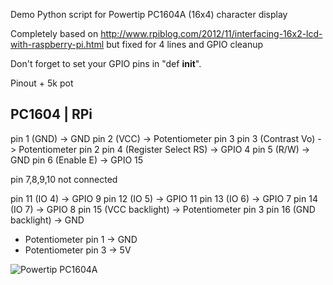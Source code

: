 Demo Python script for Powertip PC1604A (16x4) character display

Completely based on http://www.rpiblog.com/2012/11/interfacing-16x2-lcd-with-raspberry-pi.html but fixed for 4 lines and GPIO cleanup

Don't forget to set your GPIO pins in "def __init__".

Pinout + 5k pot

PC1604				|  RPi
----------------------------------------------------------
pin 1 (GND)			-> GND 
pin 2 (VCC)			-> Potentiometer pin 3
pin 3 (Contrast Vo) 		-> Potentiometer pin 2
pin 4 (Register Select RS) 	-> GPIO 4 
pin 5 (R/W)			-> GND
pin 6 (Enable E)		-> GPIO 15

pin 7,8,9,10 not connected

pin 11 (IO 4)			-> GPIO 9
pin 12 (IO 5)			-> GPIO 11
pin 13 (IO 6)			-> GPIO 7
pin 14 (IO 7)			-> GPIO 8
pin 15 (VCC backlight)		-> Potentiometer pin 3
pin 16 (GND backlight)		-> GND


- Potentiometer pin 1 		-> GND
- Potentiometer pin 3 		-> 5V

![Powertip PC1604A](https://raw.github.com/glorang/glorang/Powertip-PC1604A/master/Powertip-PC1604A.jpg)
